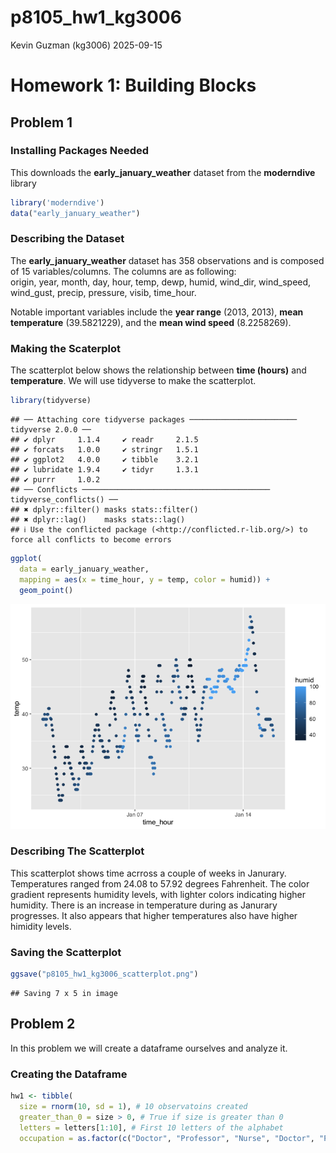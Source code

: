 p8105_hw1_kg3006
================
Kevin Guzman (kg3006)
2025-09-15

# Homework 1: Building Blocks

## Problem 1

### Installing Packages Needed

This downloads the **early_january_weather** dataset from the
**moderndive** library

``` r
library('moderndive') 
data("early_january_weather")
```

### Describing the Dataset

The **early_january_weather** dataset has 358 observations and is
composed of 15 variables/columns. The columns are as following:  
origin, year, month, day, hour, temp, dewp, humid, wind_dir, wind_speed,
wind_gust, precip, pressure, visib, time_hour.

Notable important variables include the **year range** (2013, 2013),
**mean temperature** (39.5821229), and the **mean wind speed**
(8.2258269).

### Making the Scaterplot

The scatterplot below shows the relationship between **time (hours)**
and **temperature**. We will use tidyverse to make the scatterplot.

``` r
library(tidyverse)
```

    ## ── Attaching core tidyverse packages ──────────────────────── tidyverse 2.0.0 ──
    ## ✔ dplyr     1.1.4     ✔ readr     2.1.5
    ## ✔ forcats   1.0.0     ✔ stringr   1.5.1
    ## ✔ ggplot2   4.0.0     ✔ tibble    3.2.1
    ## ✔ lubridate 1.9.4     ✔ tidyr     1.3.1
    ## ✔ purrr     1.0.2     
    ## ── Conflicts ────────────────────────────────────────── tidyverse_conflicts() ──
    ## ✖ dplyr::filter() masks stats::filter()
    ## ✖ dplyr::lag()    masks stats::lag()
    ## ℹ Use the conflicted package (<http://conflicted.r-lib.org/>) to force all conflicts to become errors

``` r
ggplot(
  data = early_january_weather,
  mapping = aes(x = time_hour, y = temp, color = humid)) +
  geom_point()
```

![](p8105_hw1_kg3006_files/figure-gfm/unnamed-chunk-2-1.png)<!-- -->

### Describing The Scatterplot

This scatterplot shows time acrross a couple of weeks in Janurary.
Temperatures ranged from 24.08 to 57.92 degrees Fahrenheit. The color
gradient represents humidity levels, with lighter colors indicating
higher humidity. There is an increase in temperature during as Janurary
progresses. It also appears that higher temperatures also have higher
himidity levels.

### Saving the Scatterplot

``` r
ggsave("p8105_hw1_kg3006_scatterplot.png")
```

    ## Saving 7 x 5 in image

## Problem 2

In this problem we will create a dataframe ourselves and analyze it.

### Creating the Dataframe

``` r
hw1 <- tibble(
  size = rnorm(10, sd = 1), # 10 observatoins created 
  greater_than_0 = size > 0, # True if size is greater than 0 
  letters = letters[1:10], # First 10 letters of the alphabet
  occupation = as.factor(c("Doctor", "Professor", "Nurse", "Doctor", "Professor",   "Nurse", "Doctor", "Professor", "Nurse", "Doctor"))) #factor with 3 variables 
```
